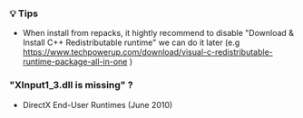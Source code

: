 ### 💡 Tips

- When install from repacks, it hightly recommend to disable "Download & Install C++ Redistributable runtime"
we can do it later (e.g https://www.techpowerup.com/download/visual-c-redistributable-runtime-package-all-in-one ) 


### "XInput1_3.dll is missing" ? 

- DirectX End-User Runtimes (June 2010)
